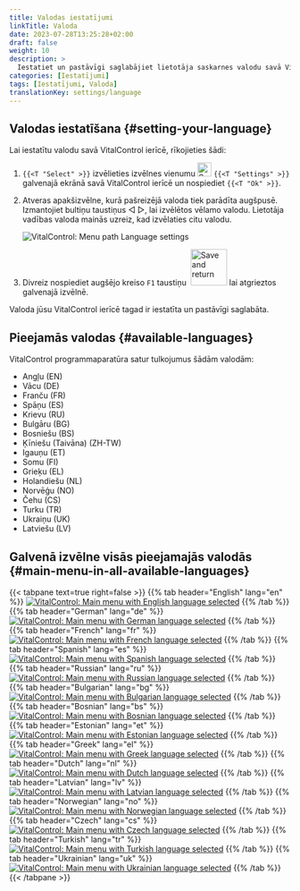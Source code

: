 ```yaml
---
title: Valodas iestatījumi
linkTitle: Valoda
date: 2023-07-28T13:25:28+02:00
draft: false
weight: 10
description: >
  Iestatiet un pastāvīgi saglabājiet lietotāja saskarnes valodu savā VitalControl ierīcē.
categories: [Iestatījumi]
tags: [Iestatījumi, Valoda]
translationKey: settings/language
---
```

## Valodas iestatīšana {#setting-your-language}

Lai iestatītu valodu savā VitalControl ierīcē, rīkojieties šādi:

1. `{{<T "Select" >}}` izvēlieties izvēlnes vienumu <img src="/icons/gear.svg" width="25" align="bottom" alt="Settings" /> `{{<T "Settings" >}}` galvenajā ekrānā savā VitalControl ierīcē un nospiediet `{{<T "Ok" >}}`.

1. Atveras apakšizvēlne, kurā pašreizējā valoda tiek parādīta augšpusē. Izmantojiet bultiņu taustiņus ◁ ▷, lai izvēlētos vēlamo valodu. Lietotāja vadības valoda mainās uzreiz, kad izvēlaties citu valodu.

   ![VitalControl: Menu path Language settings](../images/select-lang.png "Setting your language")

1. Divreiz nospiediet augšējo kreiso `F1` taustiņu &nbsp;<img src="/icons/footer/save_exit.svg" width="65" align="bottom" alt="Save and return" /> lai atgrieztos galvenajā izvēlnē.

Valoda jūsu VitalControl ierīcē tagad ir iestatīta un pastāvīgi saglabāta.

## Pieejamās valodas {#available-languages}

VitalControl programmaparatūra satur tulkojumus šādām valodām:

- Angļu (EN)
- Vācu (DE)
- Franču (FR)
- Spāņu (ES)
- Krievu (RU)
- Bulgāru (BG)
- Bosniešu (BS)
- Ķīniešu (Taivāna) (ZH-TW)
- Igauņu (ET)
- Somu (FI)
- Grieķu (EL)
- Holandiešu (NL)
- Norvēģu (NO)
- Čehu (CS)
- Turku (TR)
- Ukraiņu (UK)
- Latviešu (LV)

## Galvenā izvēlne visās pieejamajās valodās {#main-menu-in-all-available-languages}

{{< tabpane text=true right=false >}}
  {{% tab header="English" lang="en" %}}
[![VitalControl: Main menu with English language selected](/images/homescreen/english.png "Main menu English")](/en/demo/ "Demo app VitalControl (EN)")
  {{% /tab %}}
  {{% tab header="German" lang="de" %}}
[![VitalControl: Main menu with German language selected](/images/homescreen/german.png "Main menu German")](/demo/ "Demo app VitalControl (DE)")
  {{% /tab %}}
  {{% tab header="French" lang="fr" %}}
[![VitalControl: Main menu with French language selected](/images/homescreen/french.png "Main menu French")](/fr/demo/ "Demo app VitalControl (FR)")
  {{% /tab %}}
  {{% tab header="Spanish" lang="es" %}}
[![VitalControl: Main menu with Spanish language selected](/images/homescreen/spanish.png "Main menu Spanish")](/es/demo/ "Demo app VitalControl (ES)")
  {{% /tab %}}
  {{% tab header="Russian" lang="ru" %}}
[![VitalControl: Main menu with Russian language selected](/images/homescreen/russian.png "Main menu Russian")](/ru/demo/ "Demo app VitalControl (RU)")
  {{% /tab %}}
  {{% tab header="Bulgarian" lang="bg" %}}
[![VitalControl: Main menu with Bulgarian language selected](/images/homescreen/bulgarian.png "Main menu Bulgarian")](/bg/demo/ "Demo app VitalControl (BG)")
  {{% /tab %}}
  {{% tab header="Bosnian" lang="bs" %}}
[![VitalControl: Main menu with Bosnian language selected](/images/homescreen/bosnian.png "Main menu Bosnian")](/bs/demo/ "Demo app VitalControl (BS)")
  {{% /tab %}}
  {{% tab header="Estonian" lang="et" %}}
[![VitalControl: Main menu with Estonian language selected](/images/homescreen/estonian.png "Main menu Estonian")](/et/demo/ "Demo app VitalControl (ET)")
  {{% /tab %}}
  {{% tab header="Greek" lang="el" %}}
[![VitalControl: Main menu with Greek language selected](/images/homescreen/greek.png "Main menu Greek")](/el/demo/ "Demo app VitalControl (EL)")
  {{% /tab %}}
  {{% tab header="Dutch" lang="nl" %}}
[![VitalControl: Main menu with Dutch language selected](/images/homescreen/dutch.png "Main menu Dutch")](/nl/demo/ "Demo app VitalControl (NL)")
  {{% /tab %}}
  {{% tab header="Latvian" lang="lv" %}}
[![VitalControl: Main menu with Latvian language selected](/images/homescreen/latvian.png "Main menu Dutch")](/lv/demo/ "Demo app VitalControl (LV)")
  {{% /tab %}}
  {{% tab header="Norwegian" lang="no" %}}
[![VitalControl: Main menu with Norwegian language selected](/images/homescreen/norwegian.png "Main menu Norwegian")](/no/demo/ "Demo app VitalControl (NO)")
  {{% /tab %}}
  {{% tab header="Czech" lang="cs" %}}
[![VitalControl: Main menu with Czech language selected](/images/homescreen/czech.png "Main menu Czech")](/cs/demo/ "Demo app VitalControl (CS)")
  {{% /tab %}}
  {{% tab header="Turkish" lang="tr" %}}
[![VitalControl: Main menu with Turkish language selected](/images/homescreen/turkish.png "Main menu Turkish")](/tr/demo/ "Demo app VitalControl (TR)")
  {{% /tab %}}
  {{% tab header="Ukrainian" lang="uk" %}}
[![VitalControl: Main menu with Ukrainian language selected](/images/homescreen/ukrainian.png "Main menu Ukrainian")](/uk/demo/ "Demo app VitalControl (UK)")
  {{% /tab %}}
{{< /tabpane >}}
